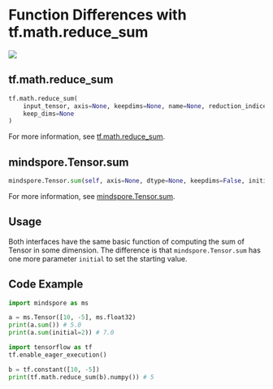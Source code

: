 # Function Differences with tf.math.reduce_sum

<a href="https://gitee.com/mindspore/docs/blob/r2.0/docs/mindspore/source_en/note/api_mapping/tensorflow_diff/TensorSum.md" target="_blank"><img src="https://mindspore-website.obs.cn-north-4.myhuaweicloud.com/website-images/r2.0/resource/_static/logo_source_en.png"></a>

## tf.math.reduce_sum

```python
tf.math.reduce_sum(
    input_tensor, axis=None, keepdims=None, name=None, reduction_indices=None,
    keep_dims=None
)
```

For more information, see [tf.math.reduce_sum](https://tensorflow.google.cn/versions/r1.15/api_docs/python/tf/math/reduce_sum).

## mindspore.Tensor.sum

```python
mindspore.Tensor.sum(self, axis=None, dtype=None, keepdims=False, initial=None)
```

For more information, see [mindspore.Tensor.sum](https://mindspore.cn/docs/en/r2.0/api_python/mindspore/Tensor/mindspore.Tensor.sum.html#mindspore.Tensor.sum).

## Usage

Both interfaces have the same basic function of computing the sum of Tensor in some dimension. The difference is that `mindspore.Tensor.sum` has one more parameter `initial` to set the starting value.

## Code Example

```python
import mindspore as ms

a = ms.Tensor([10, -5], ms.float32)
print(a.sum()) # 5.0
print(a.sum(initial=2)) # 7.0

import tensorflow as tf
tf.enable_eager_execution()

b = tf.constant([10, -5])
print(tf.math.reduce_sum(b).numpy()) # 5
```
